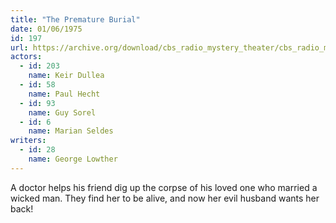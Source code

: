 ```yaml
---
title: "The Premature Burial"
date: 01/06/1975
id: 197
url: https://archive.org/download/cbs_radio_mystery_theater/cbs_radio_mystery_theater-0151-0200.zip/cbs_radio_mystery_theater-0151-0200%2Fcbsrmt_0197_the_premature_burial.mp3
actors:  
  - id: 203
    name: Keir Dullea  
  - id: 58
    name: Paul Hecht  
  - id: 93
    name: Guy Sorel  
  - id: 6
    name: Marian Seldes
writers:  
  - id: 28
    name: George Lowther
---
```

A doctor helps his friend dig up the corpse of his loved one who married a wicked man. They find her to be alive, and now her evil husband wants her back!